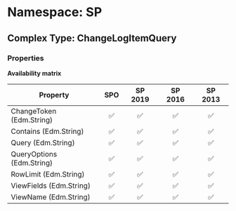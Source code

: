 # Namespace: SP

## Complex Type: ChangeLogItemQuery

### Properties

**Availability matrix**

Property | SPO | SP 2019 | SP 2016 | SP 2013
----------|:---:|:-------:|:-------:|:-------:
ChangeToken (Edm.String) | ✅ | ✅ | ✅ | ✅
Contains (Edm.String) | ✅ | ✅ | ✅ | ✅
Query (Edm.String) | ✅ | ✅ | ✅ | ✅
QueryOptions (Edm.String) | ✅ | ✅ | ✅ | ✅
RowLimit (Edm.String) | ✅ | ✅ | ✅ | ✅
ViewFields (Edm.String) | ✅ | ✅ | ✅ | ✅
ViewName (Edm.String) | ✅ | ✅ | ✅ | ✅